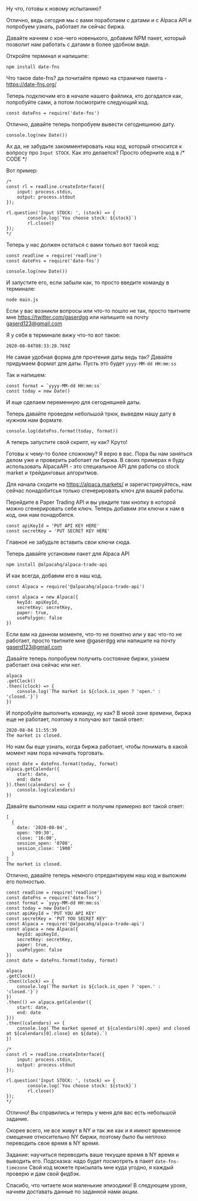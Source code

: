 Ну что, готовы к новому испытанию?

Отлично, ведь сегодня мы с вами поработаем с датами и с Alpaca API и попробуем узнать, работает ли сейчас биржа.

Давайте начнем с кое-чего новенького, добавим NPM пакет, который позволит нам работать с датами в более удобном виде.

Откройте терминал и напишите:
```
npm install date-fns
```

Что такое date-fns? да почитайте прямо на страничке пакета - https://date-fns.org/

Теперь подключим его в начале нашего файлика, кто догадался как, попробуйте сами, а потом посмотрите следующий код.

```
const dateFns = require('date-fns')
```

Отлично, давайте теперь попробуем вывести сегодняшнюю дату. 

```
console.log(new Date())
```

Ах да, не забудьте закомментировать наш код, который относится к вопросу про `Input STOCK`. Как это делается? Просто оберните код в /* CODE */

Вот пример:
```
/*
const rl = readline.createInterface({
    input: process.stdin,
    output: process.stdout
});

rl.question('Input STOCK: ', (stock) => {
        console.log(`You choose stock: ${stock}`)
        rl.close()
});
*/
```

Теперь у нас должен остаться с вами только вот такой код:

```
const readline = require('readline')
const dateFns = require('date-fns')

console.log(new Date())
```

И запустите его, если забыли как, то просто введите команду в терминале:
```
node main.js
```

Если у вас возникли вопросы или что-то пошло не так, просто твитните мне https://twitter.com/gaserdgg или напишите на почту gaserd123@gmail.com

Я у себя в терминале вижу что-то вот такое:
```
2020-08-04T08:33:28.769Z
```

Не самая удобная форма для прочтения даты ведь так? Давайте придумаем формат для даты.
Пусть это будет `yyyy-MM-dd HH:mm:ss` 

Так и напишем:
```
const format = `yyyy-MM-dd HH:mm:ss` 
const today = new Date()
```

И еще сделаем переменную для сегодняшней даты.

Теперь давайте проведем небольшой трюк, выведем нашу дату в нужном нам формате.
```
console.log(dateFns.format(today, format))
```

А теперь запустите свой скрипт, ну как? Круто!

Готовы к чему-то более сложному? Я верю в вас. 
Пора бы нам заняться делом уже и проверить работает ли биржа. В своих примерах я буду использовать AlpacaAPI - это специальное API для работы со stock market и трейдинговых алгоритмов.

Для начала сходите на https://alpaca.markets/ и зарегистрируйтесь, нам сейчас понадобитсья только сгенерировать ключ для вашей работы.

Перейдите в Paper Trading API и вы увидите там кнопку в которой можно сгенерировать себе ключ.
Теперь добавим эти ключи к нам в код, они нам понадобятся.

```
const apiKeyId = 'PUT API KEY HERE'
const secretKey = 'PUT SECRET KEY HERE'
```

Главное не забудьте вставить свои ключи сюда.

Теперь давайте установим пакет для Alpaca API 
```
npm install @alpacahq/alpaca-trade-api
```

И как всегда, добавим его в наш код.
```
const Alpaca = require('@alpacahq/alpaca-trade-api')

const alpaca = new Alpaca({
    keyId: apiKeyId,
    secretKey: secretKey,
    paper: true,
    usePolygon: false
})
```

Если вам на данном моменте, что-то не понятно или у вас что-то не работает, просто твитните мне @gaserdgg или напишите на почту gaserd123@gmail.com

Давайте теперь попробуем получить состояние биржи, узнаем работает она сейчас или нет.

```
alpaca
.getClock()
.then((clock) => {
    console.log(`The market is ${clock.is_open ? 'open.' : 'closed.'}`)
})
```

И попробуйте выполнить команду, ну как? В моей зоне времени, биржа еще не работает, поэтому я получаю вот такой ответ:

```
2020-08-04 11:55:39
The market is closed.
```

Но нам бы еще узнать, когда биржа работает, чтобы понимать в какой момент нам пора начинать торговать.
```
const date = dateFns.format(today, format)
alpaca.getCalendar({
    start: date,
    end: date
}).then((calendars) => {
    console.log(calendars)
})
```

Давайте выполним наш скрипт и получим примерно вот такой ответ:
```
[
  {
    date: '2020-08-04',
    open: '09:30',
    close: '16:00',
    session_open: '0700',
    session_close: '1900'
  }
]
The market is closed.
```

Отлично, давайте теперь немного отредактируем наш код и выложим его полностью.

```
const readline = require('readline')
const dateFns = require('date-fns')
const format = `yyyy-MM-dd HH:mm:ss`
const today = new Date()
const apiKeyId = 'PUT YOU API KEY'
const secretKey = 'PUT YOU SECRET KEY'
const Alpaca = require('@alpacahq/alpaca-trade-api')
const alpaca = new Alpaca({
    keyId: apiKeyId,
    secretKey: secretKey,
    paper: true,
    usePolygon: false
})
const date = dateFns.format(today, format)

alpaca
.getClock()
.then((clock) => {
    console.log(`The market is ${clock.is_open ? 'open.' : 'closed.'}`)
})
.then(() => alpaca.getCalendar({
    start: date,
    end: date
}))
.then((calendars) => {
    console.log(`The market opened at ${calendars[0].open} and closed at ${calendars[0].close} on ${date}.`)
})

/*
const rl = readline.createInterface({
    input: process.stdin,
    output: process.stdout
});

rl.question('Input STOCK: ', (stock) => {
        console.log(`You choose stock: ${stock}`)
        rl.close()
});
*/
```

Отлично! Вы справились и теперь у меня для вас есть небольшой задание.

Скорее всего, не все живут в NY и так же как и я имеют временное смещение относительно NY биржи, поэтому было бы неплохо переводить свое время в NY время.

Задание: 
научиться переводить ваше текущее время в NY время и выводить его.
Подсказка: 
надо будет посмотреть в пакет `date-fns-timezone`
Свой код можете присылать мне куда угодно, я каждый проверю и дам свой фидбэк.

Спасибо, что читаете мои маленькие эпизодики! В следующем уроке, начнем доставать данные по заданной нами акции.




